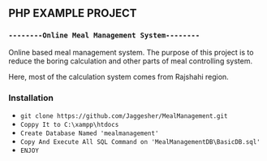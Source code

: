 ##    PHP EXAMPLE PROJECT    ##

###  `--------Online Meal Management System--------` ###

Online based meal management system.  The purpose of this project is to reduce the boring calculation and other parts of meal controlling system.  

Here, most of the calculation system comes from Rajshahi region. 

### Installation ###
* `git clone https://github.com/Jaggesher/MealManagement.git`
* `Coppy It to C:\xampp\htdocs`
* `Create Database Named 'mealmanagement'`
* `Copy And Execute All SQL Command on 'MealManagementDB\BasicDB.sql'`
* `ENJOY`
